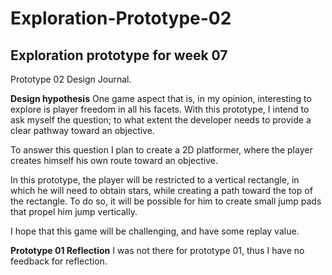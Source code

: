 # Exploration-Prototype-02
Exploration prototype for week 07
------------------------------------------------
Prototype 02 Design Journal.

**Design hypothesis**
One game aspect that is, in my opinion, interesting to explore is player freedom in all his facets. With this prototype, I intend to ask myself the question; to what extent the developer needs to provide a clear pathway toward an objective.

To answer this question I plan to create a 2D platformer, where the player creates himself his own route toward an objective.

In this prototype, the player will be restricted to a vertical rectangle, in which he will need to obtain stars, while creating a path toward the top of the rectangle. To do so, it will be possible for him to create small jump pads that propel him jump vertically.

I hope that this game will be challenging, and have some replay value.

**Prototype 01 Reflection**
I was not there for prototype 01, thus I have no feedback for reflection. 
